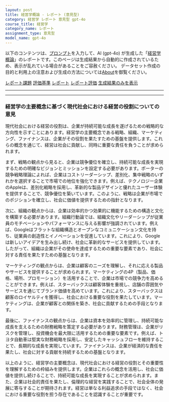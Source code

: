 ```yaml
---
layout: post
title: 経営学概論 - レポート (意見型)
category: 経営学 レポート 意見型 gpt-4o
course_title: 経営学
category_name: レポート
assignment_type: 意見型
model_name: gpt-4o
---
```


以下のコンテンツは、[プロンプト](https://github.com/takedatoshiyuki/synthetic_assignments/tree/main/generated/経営学/gpt-4o/prompt_レポート-意見型.md)を入力して、AI (gpt-4o) が生成した「[経営学概論](/contents/経営学/)」のレポートです。このページは生成結果から自動的に作成されているため、表示が乱れている場合があることをご容赦ください。
データセット作成の目的と利用上の注意および生成の方法については[About](/About)を御覧ください。

[レポート課題](../レポート課題-意見型)
[評価基準](../評価基準-意見型)
[レポート](../レポート-意見型)
[レポート評価](../レポート評価-意見型)
[生成結果のみを表示](https://github.com/takedatoshiyuki/synthetic_assignments/tree/main/generated/経営学/gpt-4o/レポート-意見型.md)
  

***
***
  
### 経営学の主要概念に基づく現代社会における経営の役割についての意見

現代社会における経営の役割は、企業が持続可能な成長を遂げるための戦略的な方向性を示すことにあります。経営学の主要概念である戦略、組織、マーケティング、ファイナンスは、企業がその役割を果たすための基盤を提供します。これらの概念を通じて、経営は社会に貢献し、同時に重要な責任を負うことが求められます。

まず、戦略の観点から見ると、企業は競争優位を確立し、持続可能な成長を実現するための明確なビジョンとミッションを設定する必要があります。ポーターの競争戦略理論によれば、企業はコストリーダーシップ、差別化、集中戦略のいずれかを選択することで市場での地位を強化できます。例えば、テクノロジー企業のAppleは、差別化戦略を採用し、革新的な製品デザインと優れたユーザー体験を提供することで、競争優位を築いています。このように、戦略は企業が市場でのポジションを確立し、社会に価値を提供するための指針となります。

次に、組織の観点からは、企業は効率的かつ効果的に機能するための構造と文化を構築する必要があります。組織行動論では、組織文化やリーダーシップが従業員のモチベーションやパフォーマンスに与える影響が強調されています。例えば、Googleはフラットな組織構造とオープンなコミュニケーション文化を持ち、従業員の創造性とイノベーションを促進しています。これにより、Googleは新しいアイデアを生み出し続け、社会に革新的なサービスを提供しています。したがって、組織は企業がその使命を達成するための重要な要素であり、社会に対する責任を果たすための基盤となります。

マーケティングの観点からは、企業は顧客のニーズを理解し、それに応える製品やサービスを提供することが求められます。マーケティングの4P（製品、価格、場所、プロモーション）を活用することで、企業は市場での競争力を高めることができます。例えば、スターバックスは顧客体験を重視し、店舗の雰囲気やサービスを通じてブランド価値を高めています。これにより、スターバックスは顧客のロイヤルティを獲得し、社会における重要な役割を果たしています。マーケティングは、企業が顧客との関係を築き、社会に貢献するための手段となります。

最後に、ファイナンスの観点からは、企業は資本を効率的に管理し、持続可能な成長を支えるための財務戦略を策定する必要があります。財務管理は、企業がリスクを管理し、投資機会を最大限に活用するための重要な要素です。例えば、トヨタ自動車は堅実な財務戦略を採用し、安定したキャッシュフローを維持することで、長期的な成長を実現しています。ファイナンスは、企業が経済的な責任を果たし、社会に対する貢献を持続するための基盤となります。

以上のように、経営学の主要概念は、現代社会における経営の役割とその重要性を理解するための枠組みを提供します。企業はこれらの概念を活用し、社会に価値を提供し続けることで、持続可能な成長を実現することが求められます。また、企業は社会的責任を果たし、倫理的な経営を実践することで、社会全体の発展に寄与することが期待されます。経営は単なる利益追求の手段ではなく、社会における重要な役割を担う存在であることを認識することが重要です。
